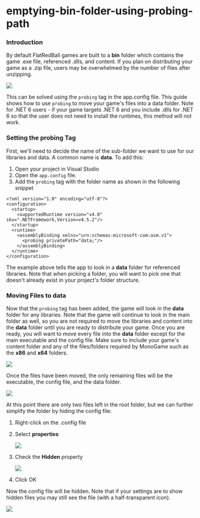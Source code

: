 # emptying-bin-folder-using-probing-path

### Introduction

By default FlatRedBall games are built to a **bin** folder which contains the game .exe file, referenced .dlls, and content. If you plan on distributing your game as a .zip file, users may be overwhelmed by the number of files after unzipping.

![](../../../media/2019-02-img\_5c68f25cd7489-293x300.png)

This can be solved using the `probing` tag in the app.config file. This guide shows how to use `probing` to move your game's files into a data folder. Note for .NET 6 users - if your game targets .NET 6 and you include .dlls for .NET 6 so that the user does not need to install the runtimes, this method will not work.

### Setting the probing Tag

First, we'll need to decide the name of the sub-folder we want to use for our libraries and data. A common name is **data**. To add this:

1. Open your project in Visual Studio
2. Open the `app.config` file.
3. Add the `probing` tag with the folder name as shown in the following snippet

```lang:c#
<?xml version="1.0" encoding="utf-8"?>
<configuration>
  <startup>
    <supportedRuntime version="v4.0" sku=".NETFramework,Version=v4.5.2"/>
  </startup>
  <runtime>
    <assemblyBinding xmlns="urn:schemas-microsoft-com:asm.v1">
      <probing privatePath="data;"/>
    </assemblyBinding>
  </runtime>
</configuration>
```

The example above tells the app to look in a **data** folder for referenced libraries. Note that when picking a folder, you will want to pick one that doesn't already exist in your project's folder structure.

### Moving Files to data

Now that the `probing` tag has been added, the game will look in the **data** folder for any libraries. Note that the game will continue to look in the main folder as well, so you are not required to move the libraries and content into the **data** folder until you are ready to distribute your game. Once you are ready, you will want to move every file into the **data** folder except for the main executable and the config file. Make sure to include your game's content folder and any of the files/folders required by MonoGame such as the **x86** and **x64** folders.

![](../../../media/2019-02-img\_5c69b776bb535.png)

Once the files have been moved, the only remaining files will be the executable, the config file, and the data folder.

![](../../../media/2019-02-img\_5c69b7f753479.png)

At this point there are only two files left in the root folder, but we can further simplify the folder by hiding the config file:

1. Right-click on the .config file
2.  Select **properties**

    ![](../../../media/2019-02-img\_5c69b87990362.png)
3.  Check the **Hidden** property

    ![](../../../media/2019-02-img\_5c69b8d4cd440.png)
4. Click OK

Now the config file will be hidden. Note that if your settings are to show hidden files you may still see the file (with a half-transparent icon).

![](../../../media/2019-02-img\_5c69b981563ae.png)

&#x20;

